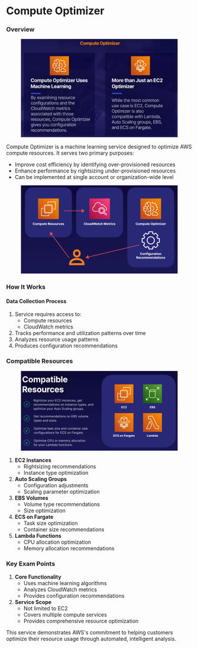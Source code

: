 # Compute Optimizer

### Overview

<figure><img src="../../../../.gitbook/assets/image (12).png" alt=""><figcaption></figcaption></figure>

Compute Optimizer is a machine learning service designed to optimize AWS compute resources. It serves two primary purposes:

* Improve cost efficiency by identifying over-provisioned resources
* Enhance performance by rightsizing under-provisioned resources
* Can be implemented at single account or organization-wide level

<figure><img src="../../../../.gitbook/assets/image (10).png" alt=""><figcaption></figcaption></figure>

### How It Works

#### Data Collection Process

1. Service requires access to:
   * Compute resources
   * CloudWatch metrics
2. Tracks performance and utilization patterns over time
3. Analyzes resource usage patterns
4. Produces configuration recommendations

### Compatible Resources

<figure><img src="../../../../.gitbook/assets/image (11).png" alt=""><figcaption></figcaption></figure>

1. **EC2 Instances**
   * Rightsizing recommendations
   * Instance type optimization
2. **Auto Scaling Groups**
   * Configuration adjustments
   * Scaling parameter optimization
3. **EBS Volumes**
   * Volume type recommendations
   * Size optimization
4. **ECS on Fargate**
   * Task size optimization
   * Container size recommendations
5. **Lambda Functions**
   * CPU allocation optimization
   * Memory allocation recommendations

### Key Exam Points

1. **Core Functionality**
   * Uses machine learning algorithms
   * Analyzes CloudWatch metrics
   * Provides configuration recommendations
2. **Service Scope**
   * Not limited to EC2
   * Covers multiple compute services
   * Provides comprehensive resource optimization

This service demonstrates AWS's commitment to helping customers optimize their resource usage through automated, intelligent analysis.
